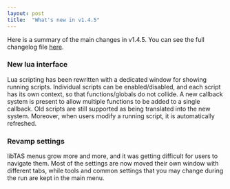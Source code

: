```yaml
---
layout: post
title:  "What's new in v1.4.5"
---
```


Here is a summary of the main changes in v1.4.5. You can see the full changelog
file [here](https://github.com/clementgallet/libTAS/blob/v1.4.5/CHANGELOG.md).

### New lua interface

Lua scripting has been rewritten with a dedicated window for showing running
scripts. Individual scripts can be enabled/disabled, and each script has its
own context, so that functions/globals do not collide. A new callback system is
present to allow multiple functions to be added to a single callback. Old
scripts are still supported as being translated into the new system. Moreover,
when users modify a running script, it is automatically refreshed.

### Revamp settings

libTAS menus grow more and more, and it was getting difficult for users to 
navigate them. Most of the settings are now moved their own window with different
tabs, while tools and common settings that you may change during the run are
kept in the main menu.
